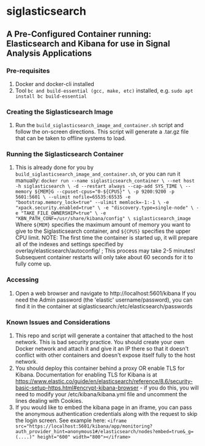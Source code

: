 # siglasticsearch
## A Pre-Configured Container running: Elasticsearch and Kibana for use in Signal Analysis Applications

### Pre-requisites
1. Docker and docker-cli installed
2. Tool `bc and build-essential (gcc, make, etc)` installed, e.g.
`sudo apt install bc build-essential`

### Creating the Siglasticsearch Image
1. Run the `build_siglasticsearch_image_and_container.sh` script and follow the on-screen directions.  This script will generate a .tar.gz file that can be taken to offline systems to load.

### Running the Siglasticsearch Container
1. This is already done for you by `build_siglasticsearch_image_and_container.sh`, or you can run it manually:
`docker run --name siglasticsearch_container \
--net host -h siglasticsearch \
-d --restart always --cap-add SYS_TIME \
--memory ${MEM}G --cpuset-cpus="0-${CPUS}" \
-p 9200:9200 -p 5601:5601 \
--ulimit nofile=65535:65535 -e "bootstrap.memory_lock=true" --ulimit memlock=-1:-1 \
-e "xpack.security.enabled=true" \
-e "discovery.type=single-node" \
-e "TAKE_FILE_OWNERSHIP=true" \
-e "KBN_PATH_CONF=/usr/share/kibana/config" \
siglasticsearch_image`
Where `${MEM}` specifies the maximum amount of memory you want to give to the Siglasticsearch container, and `${CPUS}` specifies the upper CPU limit.
NOTE: The first time the container is started up, it will prepare all of the indexes and settings specified by overlay/elasticsearch/autoconfig/  ; This process may take 2-5 minutes!  Subsequent container restarts will only take about 60 seconds for it to fully come up.

### Accessing
1. Open a web browser and navigate to http://localhost:5601/kibana
If you need the Admin password (the 'elastic' username/password), you can find it in the container at siglasticsearch:/etc/elasticsearch/passwords

### Known Issues and Considerations
1. This repo and script will generate a container that attached to the host network.  This is bad security practice.  You should create your own Docker network and attach it and give it an IP there so that it doesn't conflict with other containers and doesn't expose itself fully to the host network.
2. You should deploy this container behind a proxy OR enable TLS for Kibana.  Documentation for enabling TLS for Kibana is at  https://www.elastic.co/guide/en/elasticsearch/reference/8.6/security-basic-setup-https.html#encrypt-kibana-browser - if you do this, you will need to modify your /etc/kibana/kibana.yml file and uncomment the lines dealing with Cookies.
3. If you would like to embed the kibana page in an iframe, you can pass the anonymous authentication credentials along with the request to skip the login screen.  See example here: `<iframe src="https://localhost:5601/kibana/app/monitoring?auth_provider_hint=anonymous1#/elasticsearch/nodes?embed=true&_g=(....)" height="600" width="800"></iframe>`
